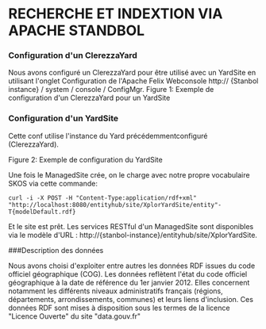 # RECHERCHE ET INDEXTION VIA APACHE STANDBOL


### Configuration d'un ClerezzaYard

Nous avons configuré un ClerezzaYard pour être utilisé avec un YardSite en utilisant
l'onglet Configuration de l'Apache Felix Webconsole http:// {Stanbol instance} /
system / console / ConfigMgr.
Figure 1: Exemple de configuration d'un ClerezzaYard pour un YardSite

### Configuration d'un YardSite 

Cette conf utilise l'instance du Yard précédemmentconfiguré (ClerezzaYard).

Figure 2: Exemple de configuration du YardSite

Une fois le ManagedSite crée, on le charge avec notre propre vocabulaire SKOS via
cette commande:
``` 
curl -i -X POST -H "Content-Type:application/rdf+xml"
"http://localhost:8080/entityhub/site/XplorYardSite/entity"-T{modelDefault.rdf}
``` 
Et le site est prêt. Les services RESTful d'un ManagedSite sont disponibles via le
modèle d'URL : http://{stanbol-instance}/entityhub/site/XplorYardSite.

###Description des données

Nous avons choisi d'exploiter entre autres les données RDF issues du
code officiel géographique (COG).
Les données reflètent l'état du code officiel géographique à la date de référence du
1er janvier 2012. Elles concernent notamment les différents niveaux administratifs
français (régions, départements, arrondissements, communes) et leurs liens
d'inclusion. 
Ces données RDF sont mises à disposition sous les termes de la licence "Licence
Ouverte" du site "data.gouv.fr"
